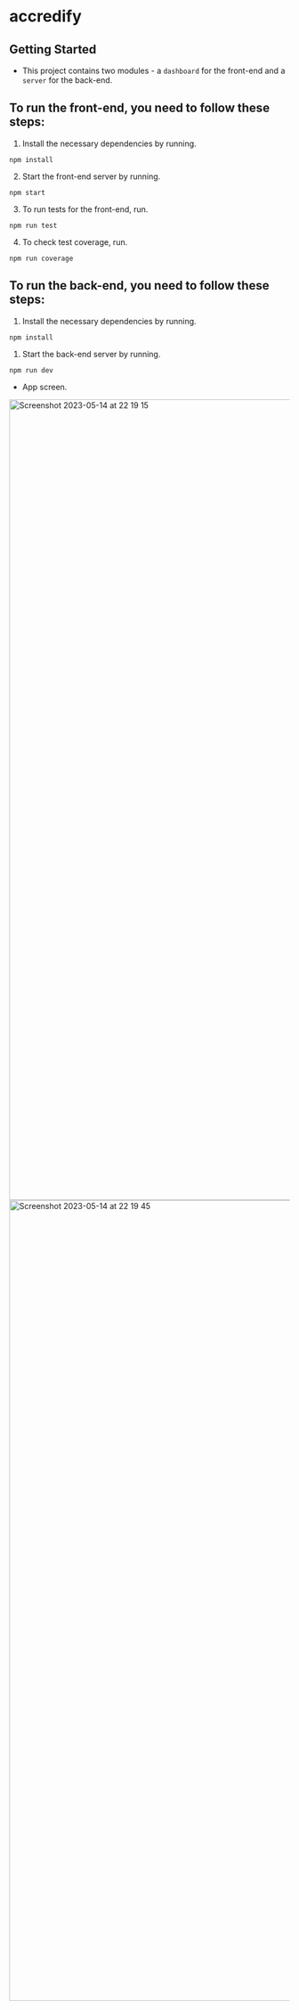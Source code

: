 # accredify

## Getting Started

- This project contains two modules - a `dashboard` for the front-end and a `server` for the back-end.

## To run the front-end, you need to follow these steps:

1. Install the necessary dependencies by running.

`npm install`

2. Start the front-end server by running.

`npm start`

3. To run tests for the front-end, run.

`npm run test`

4. To check test coverage, run.

`npm run coverage`

## To run the back-end, you need to follow these steps:

1. Install the necessary dependencies by running.

`npm install`

1. Start the back-end server by running.

`npm run dev`

- App screen.

<img width="1438" alt="Screenshot 2023-05-14 at 22 19 15" src="https://github.com/ruchika9999/accredify/assets/54837875/bd5bcd09-51b1-4789-b850-4e675ba2b44d">

<img width="1438" alt="Screenshot 2023-05-14 at 22 19 45" src="https://github.com/ruchika9999/accredify/assets/54837875/270e54d1-809c-489d-9f35-131aa1e63709">
